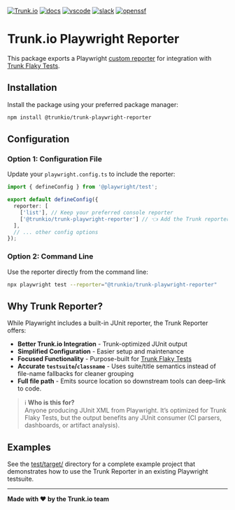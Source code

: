<!-- markdownlint-disable first-line-heading -->

[![Trunk.io](https://github.com/user-attachments/assets/c98a90ee-439b-4a9c-bb9a-69dc0e7e2c7e)](https://trunk.io)
[![docs](https://img.shields.io/badge/-docs-darkgreen?logo=readthedocs&logoColor=ffffff)][docs]
[![vscode](https://img.shields.io/visual-studio-marketplace/i/trunk.io?color=0078d7&label=vscode&logo=visualstudiocode)][vscode]
[![slack](https://img.shields.io/badge/-slack-611f69?logo=slack)][slack]
[![openssf](https://api.securityscorecards.dev/projects/github.com/trunk-io/trunk-action/badge)](https://api.securityscorecards.dev/projects/github.com/trunk-io/trunk-action)

# Trunk.io Playwright Reporter

This package exports a Playwright [custom reporter](https://playwright.dev/docs/test-reporters#custom-reporters) for integration with  [Trunk Flaky Tests](https://trunk.io/flaky-tests).

## Installation

Install the package using your preferred package manager:

```bash
npm install @trunkio/trunk-playwright-reporter
```

## Configuration

### Option 1: Configuration File

Update your `playwright.config.ts` to include the reporter:

```ts
import { defineConfig } from '@playwright/test';

export default defineConfig({
  reporter: [
    ['list'], // Keep your preferred console reporter
    ['@trunkio/trunk-playwright-reporter'] // 👈 Add the Trunk reporter
  ],
  // ... other config options
});
```

### Option 2: Command Line

Use the reporter directly from the command line:

```bash
npx playwright test --reporter="@trunkio/trunk-playwright-reporter"
```

## Why Trunk Reporter?

While Playwright includes a built-in JUnit reporter, the Trunk Reporter offers:
- **Better Trunk.io Integration** - Trunk-optimized JUnit output
- **Simplified Configuration** - Easier setup and maintenance
- **Focused Functionality** - Purpose-built for [Trunk Flaky Tests](https://trunk.io/flaky-tests)
- **Accurate `testsuite`/`classname`** - Uses suite/title semantics instead of file-name fallbacks for cleaner grouping
- **Full file path** - Emits source location so downstream tools can deep-link to code.

> ℹ️ **Who is this for?**  
> Anyone producing JUnit XML from Playwright. 
> It’s optimized for Trunk Flaky Tests, but the output benefits any JUnit consumer (CI parsers, dashboards, or artifact analysis).

## Examples

See the [test/target/](test/target/) directory for a complete example project that demonstrates how to use the Trunk Reporter in an existing Playwright testsuite.

---

**Made with ❤️ by the Trunk.io team**

[slack]: https://slack.trunk.io
[docs]: https://docs.trunk.io
[vscode]: https://marketplace.visualstudio.com/items?itemName=Trunk.io

